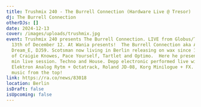 ```yaml
---
title: Trushmix 240 - The Burrell Connection (Hardware Live @ Tresor)
dj: The Burrell Connection
otherDJs: []
date: 2024-12-13
cover: /images/uploads/trushmix.jpg
event: Trushmix 240 presents The Burrell Connection. LIVE from Globus/Tresor
  13th of December 12. At Wania presents!  The Burrell Connection aka Alfie,
  Dream_E, DJ59. Scotsman now living in Berlin releasing on wax since 19 (labels
  of Craigie Knowes, Pace Yourself, Tartlet and Optimo.  Here he presents a 55
  min live session. Techno and House. Depp electronic performed live with an
  Elektron Analog Rytm + Octatrack, Roland JD-08, Korg Minilogue + FX.  Enjoy
  music from the top!
link: https://ra.co/news/83018
location: Berlin
isDraft: false
isUpcoming: false
---
```

